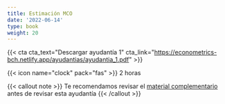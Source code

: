 ```yaml
---
title: Estimación MCO
date: '2022-06-14'
type: book
weight: 20
---
```


{{< cta cta_text="Descargar ayudantía 1" cta_link="https://econometrics-bch.netlify.app/ayudantias/ayudantia_1.pdf" >}}

{{< icon name="clock" pack="fas" >}} 2 horas

{{< callout note >}}
Te recomendamos revisar el [material complementario](https://econometrics-bch.netlify.app/post/) antes de revisar esta ayudantía
{{< /callout >}}